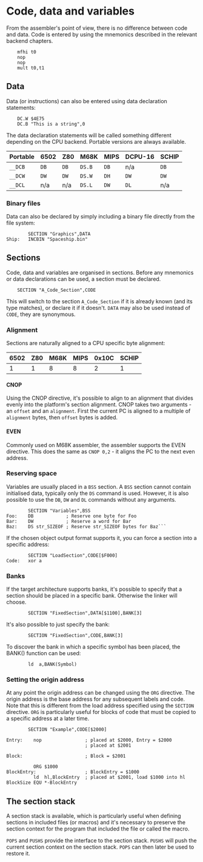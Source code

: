# Code, data and variables
From the assembler's point of view, there is no difference between code and data. Code is entered by using the mnemonics described in the relevant backend chapters.

```
    mfhi t0
    nop
    nop
    mult t0,t1
```

## <a name="data"></a> Data
Data (or instructions) can also be entered using data declaration statements:

```
    DC.W $4E75
    DC.B "This is a string",0
```

The data declaration statements will be called something different depending on the CPU backend. Portable versions are always available.

| Portable | 6502 | Z80 | M68K | MIPS | DCPU-16 | SCHIP |
|---|---|---|---|---|---|---|
| ```__DCB``` | ```DB``` | ```DB``` | ```DS.B``` | ```DB``` | n/a | ```DB``` |
| ```__DCW``` | ```DW``` | ```DW``` | ```DS.W``` | ```DH``` | ```DW``` | ```DW``` |
| ```__DCL``` | n/a | n/a | ```DS.L``` | ```DW``` | ```DL``` | n/a |

### <a name="binary"></a> Binary files
Data can also be declared by simply including a binary file directly from the file system:

```
        SECTION "Graphics",DATA
Ship:   INCBIN "Spaceship.bin"
```

## <a name="sections"></a> Sections

Code, data and variables are organised in sections. Before any mnemonics or data declarations can be used, a section must be declared.

```
    SECTION "A_Code_Section",CODE
```

This will switch to the section ```A_Code_Section``` if it is already known (and its type matches), or declare it if it doesn't. ```DATA``` may also be used instead of ```CODE```, they are synonymous.

### <a name="alignment"></a> Alignment

Sections are naturally aligned to a CPU specific byte alignment:

| 6502 | Z80 | M68K | MIPS | 0x10C | SCHIP |
|---|---|---|---|---|---|
| 1 | 1 | 8 | 8 | 2 | 1 |

#### CNOP

Using the CNOP directive, it's possible to align to an alignment that divides evenly into the platform's section alignment. CNOP takes two arguments - an ```offset``` and an ```alignment```. First the current PC is aligned to a multiple of ```alignment``` bytes, then ```offset``` bytes is added.

#### EVEN

Commonly used on M68K assembler, the assembler supports the EVEN directive. This does the same as ```CNOP 0,2``` - it aligns the PC to the next even address.

### <a name="space"></a> Reserving space

Variables are usually placed in a ```BSS``` section. A ```BSS``` section cannot contain initialised data, typically only the ```DS``` command is used. However, it is also possible to use the ```DB```, ```DW``` and ```DL``` commands without any arguments.

```
        SECTION "Variables",BSS
Foo:    DB            ; Reserve one byte for Foo
Bar:	DW            ; Reserve a word for Bar
Baz:	DS str_SIZEOF ; Reserve str_SIZEOF bytes for Baz```
```

If the chosen object output format supports it, you can force a section into a specific address:

```
        SECTION "LoadSection",CODE[$F000]
Code:   xor a
```

### Banks

If the target architecture supports banks, it's possible to specify that a section should be placed in 
a specific bank. Otherwise the linker will choose.

```
        SECTION "FixedSection",DATA[$1100],BANK[3]
```

It's also possible to just specify the bank:

```
        SECTION "FixedSection",CODE,BANK[3]
```

To discover the bank in which a specific symbol has been placed, the BANK() function can be used:

```
        ld  a,BANK(Symbol)
```

### <a name="origin_address"></a> Setting the origin address

At any point the origin address can be changed using the ```ORG``` directive. The origin address is the base
address for any subsequent labels and code. Note that this is different from the load address specified
using the ```SECTION``` directive. ```ORG``` is particularly useful for blocks of code that must be copied
to a specific address at a later time.

```
        SECTION "Example",CODE[$2000]

Entry:    nop                ; placed at $2000, Entry = $2000
                             ; placed at $2001

Block:                       ; Block = $2001

          ORG $1000
BlockEntry:                  ; BlockEntry = $1000
          ld  hl,BlockEntry  ; placed at $2001, load $1000 into hl
BlockSize EQU *-BlockEntry
```

## <a name="section_stack"></a> The section stack

A section stack is available, which is particularly useful when defining sections in included files (or macros) and it's necessary to preserve the section context for the program that included the file or called the macro. 

```POPS``` and ```PUSHS``` provide the interface to the section stack. ```PUSHS``` will push the current section context on the section stack. ```POPS``` can then later be used to restore it. 
